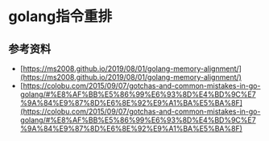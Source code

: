 # golang指令重排

## 参考资料

- [https://ms2008.github.io/2019/08/01/golang-memory-alignment/](https://ms2008.github.io/2019/08/01/golang-memory-alignment/)
- [https://colobu.com/2015/09/07/gotchas-and-common-mistakes-in-go-golang/#%E8%AF%BB%E5%86%99%E6%93%8D%E4%BD%9C%E7%9A%84%E9%87%8D%E6%8E%92%E9%A1%BA%E5%BA%8F](https://colobu.com/2015/09/07/gotchas-and-common-mistakes-in-go-golang/#%E8%AF%BB%E5%86%99%E6%93%8D%E4%BD%9C%E7%9A%84%E9%87%8D%E6%8E%92%E9%A1%BA%E5%BA%8F)